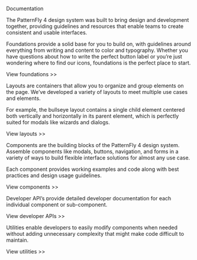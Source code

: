 Documentation

The PatternFly 4 design system was built to bring design and development together, providing guidelines and resources that enable teams to create consistent and usable interfaces. 

Foundations provide a solid base for you to build on, with guidelines around everything from writing and content to color and typography. Whether you have questions about how to write the perfect button label or you’re just wondering where to find our icons, foundations is the perfect place to start.

View foundations >>


Layouts are containers that allow you to organize and group elements on the page.
We’ve developed a variety of layouts to meet multiple use cases and elements. 

For example, the bullseye layout contains a single child element centered both vertically and horizontally in its parent element, which is perfectly suited for modals like wizards and dialogs.

View layouts >>

Components are the building blocks of the PatternFly 4 design system. Assemble components like modals, buttons, navigation, and forms in a variety of ways to build flexible interface solutions for almost any use case. 

Each component provides working examples and code along with best practices and design usage guidelines.

View components >>

Developer API’s provide detailed developer documentation for each individual component or sub-component.

View developer APIs >> 

Utilities enable developers to easily modify components when needed without adding unnecessary complexity that might make code difficult to maintain. 

View utilities >>

